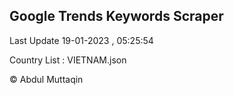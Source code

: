 

## Google Trends Keywords Scraper 
 
Last Update 19-01-2023 , 05:25:54

Country List :
VIETNAM.json



© Abdul Muttaqin 
